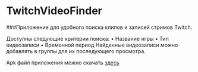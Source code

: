 TwitchVideoFinder
=====================

###Приложение для удобного поиска клипов и записей стримов Twitch.

Доступны следующие критерии поиска:
• Название игры
• Тип видеозаписи
• Временной период
Найденные видеозаписи можно добавлять в группы для их последующего просмотра.

Apk файл приложения можно скачать [здесь](https://mega.nz/#F!VqIFFKDJ!x3KXS9VQXUFshskKu_R_4w)